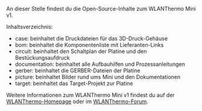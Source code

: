An dieser Stelle findest du die Open-Source-Inhalte zum WLANThermo Mini v1.

Inhaltsverzeichnis:
- case: beinhaltet die Druckdateien für das 3D-Druck-Gehäuse
- bom: beinhaltet die Komponentenliste mit Lieferanten-Links
- circuit: beinhaltet den Schaltplan der Platine und den Bestückungsaufdruck
- documentation: beinhaltet alle Aufbauhilfen und Prozessanleitungen
- gerber: beinhaltet die GERBER-Dateien der Platine
- picture: beinhaltet Bilder rund ums Mini und den Dokumentationen
- target: beinhaltet das Target-Projekt zur Platine

Weitere Informationen zum WLANThermo Mini v1 findest du auf der [WLANThermo-Homepage](https://wlanthermo.de/) oder im [WLANThermo-Forum](https://forum.wlanthermo.de/).
